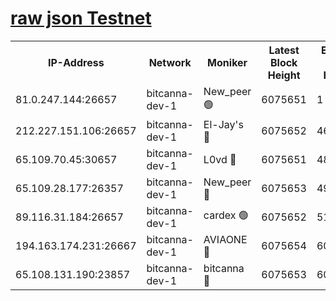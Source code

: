 [raw json Testnet](https://rpc-check.bcat.stavr.tech/bcat/rpc-bcat-result.json)
=


<table><tr><th>IP-Address</th><th>Network</th><th>Moniker</th><th>Latest Block Height</th><th>Earliest Block Height</th><th>Catching Up</th><th>Tx Index</th><th>Voting Power</th><th>Scan Time</th></tr><tr><td>81.0.247.144:26657</td><td>bitcanna-dev-1</td><td>New_peer 🟢</td><td>6075651</td><td>1</td><td>False</td><td>on</td><td>0</td><td>2024-01-21T07:04:59.503233547UTC</td></tr><tr><td>212.227.151.106:26657</td><td>bitcanna-dev-1</td><td>El-Jay's 🔴</td><td>6075652</td><td>4670391</td><td>False</td><td>on</td><td>2218164</td><td>2024-01-21T07:05:06.177095205UTC</td></tr><tr><td>65.109.70.45:30657</td><td>bitcanna-dev-1</td><td>L0vd 🔴</td><td>6075651</td><td>4828155</td><td>False</td><td>on</td><td>7920</td><td>2024-01-21T07:04:59.814589803UTC</td></tr><tr><td>65.109.28.177:26357</td><td>bitcanna-dev-1</td><td>New_peer 🔴</td><td>6075653</td><td>4952911</td><td>False</td><td>on</td><td>2237067</td><td>2024-01-21T07:05:07.136368772UTC</td></tr><tr><td>89.116.31.184:26657</td><td>bitcanna-dev-1</td><td>cardex 🟢</td><td>6075652</td><td>5185001</td><td>False</td><td>on</td><td>0</td><td>2024-01-21T07:05:06.754218592UTC</td></tr><tr><td>194.163.174.231:26667</td><td>bitcanna-dev-1</td><td>AVIAONE 🔴</td><td>6075654</td><td>6070611</td><td>False</td><td>on</td><td>1949865</td><td>2024-01-21T07:05:13.984628145UTC</td></tr><tr><td>65.108.131.190:23857</td><td>bitcanna-dev-1</td><td>bitcanna 🔴</td><td>6075653</td><td>6071653</td><td>False</td><td>off</td><td>82269</td><td>2024-01-21T07:05:07.501567490UTC</td></tr></table>